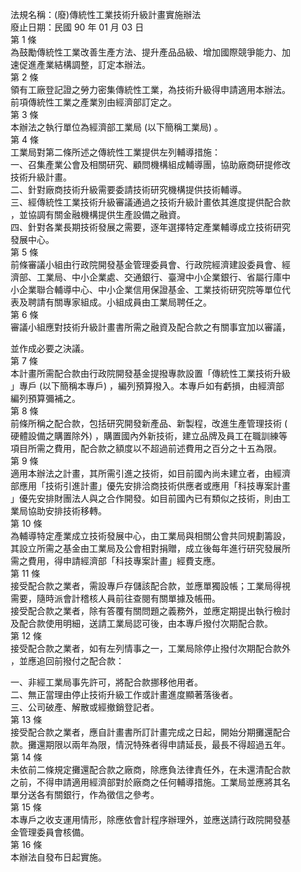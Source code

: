 法規名稱：(廢)傳統性工業技術升級計畫實施辦法  
廢止日期：民國 90 年 01 月 03 日  
第 1 條  
為鼓勵傳統性工業改善生產方法、提升產品品級、增加國際競爭能力、加  
速促進產業結構調整，訂定本辦法。  
第 2 條  
領有工廠登記證之勞力密集傳統性工業，為技術升級得申請適用本辦法。  
前項傳統性工業之產業別由經濟部訂定之。  
第 3 條  
本辦法之執行單位為經濟部工業局 (以下簡稱工業局) 。  
第 4 條  
工業局對第二條所述之傳統性工業提供左列輔導措施：  
一、召集產業公會及相關研究、顧問機構組成輔導團，協助廠商研提修改  
技術升級計畫。  
二、針對廠商技術升級需要委請技術研究機構提供技術輔導。  
三、經傳統性工業技術升級審議通過之技術升級計畫依其進度提供配合款  
，並協調有關金融機構提供生產設備之融資。  
四、針對各業長期技術發展之需要，逐年選擇特定產業輔導成立技術研究  
發展中心。  
第 5 條  
前條審議小組由行政院開發基金管理委員會、行政院經濟建設委員會、經  
濟部、工業局、中小企業處、交通銀行、臺灣中小企業銀行、省屬行庫中  
小企業聯合輔導中心、中小企業信用保證基金、工業技術研究院等單位代  
表及聘請有關專家組成。小組成員由工業局聘任之。  
第 6 條  
審議小組應對技術升級計畫書所需之融資及配合款之有關事宜加以審議，  


並作成必要之決議。  
第 7 條  
本計畫所需配合款由行政院開發基金提撥專款設置「傳統性工業技術升級  
」專戶 (以下簡稱本專戶) ，編列預算撥入。本專戶如有虧損，由經濟部  
編列預算彌補之。  
第 8 條  
前條所稱之配合款，包括研究開發新產品、新製程，改進生產管理技術 (  
硬體設備之購置除外) ，購置國內外新技術，建立品牌及員工在職訓練等  
項目所需之費用，配合款之額度以不超過前述費用之百分之十五為限。  
第 9 條  
適用本辦法之計畫，其所需引進之技術，如目前國內尚未建立者，由經濟  
部應用「技術引進計畫」優先安排洽商技術供應者或應用「科技專案計畫  
」優先安排財團法人與之合作開發。如目前國內已有類似之技術，則由工  
業局協助安排技術移轉。  
第 10 條  
為輔導特定產業成立技術發展中心，由工業局與相關公會共同規劃籌設，  
其設立所需之基金由工業局及公會相對捐贈，成立後每年進行研究發展所  
需之費用，得申請經濟部「科技專案計畫」經費支應。  
第 11 條  
接受配合款之業者，需設專戶存儲該配合款，並應單獨設帳；工業局得視  
需要，隨時派會計稽核人員前往查閱有關單據及帳冊。  
接受配合款之業者，除有答覆有關問題之義務外，並應定期提出執行檢討  
及配合款使用明細，送請工業局認可後，由本專戶撥付次期配合款。  
第 12 條  
接受配合款之業者，如有左列情事之一，工業局除停止撥付次期配合款外  
，並應追回前撥付之配合款：  


一、非經工業局事先許可，將配合款挪移他用者。  
二、無正當理由停止技術升級工作或計畫進度顯著落後者。  
三、公司破產、解散或經撤銷登記者。  
第 13 條  
接受配合款之業者，應自計畫書所訂計畫完成之日起，開始分期攤還配合  
款。攤還期限以兩年為限，情況特殊者得申請延長，最長不得超過五年。  
第 14 條  
未依前二條規定攤還配合款之廠商，除應負法律責任外，在未還清配合款  
之前，不得申請適用經濟部對於廠商之任何輔導措施。工業局並應將其名  
單分送各有關銀行，作為徵信之參考。  
第 15 條  
本專戶之收支運用情形，除應依會計程序辦理外，並應送請行政院開發基  
金管理委員會核備。  
第 16 條  
本辦法自發布日起實施。  



